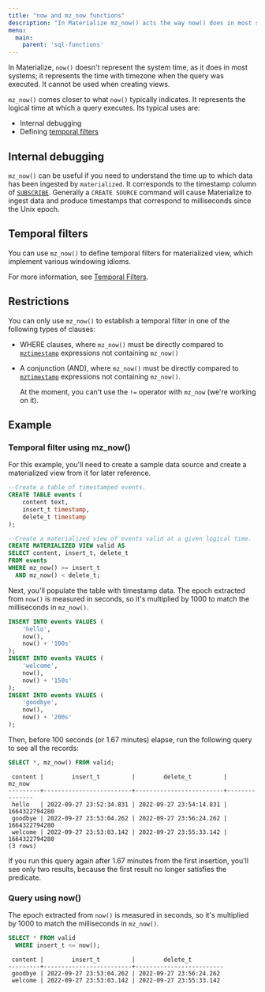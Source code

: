 ```yaml
---
title: "now and mz_now functions"
description: "In Materialize mz_now() acts the way now() does in most systems."
menu:
  main:
    parent: 'sql-functions'
---
```


In Materialize, `now()` doesn't represent the system time, as it does in most systems; it represents the time with timezone when the query was executed. It cannot be used when creating views.

`mz_now()` comes closer to what `now()` typically indicates. It represents the logical time at which a query executes. Its typical uses are:

* Internal debugging
* Defining [temporal filters](/sql/patterns/temporal-filters/)

## Internal debugging

`mz_now()` can be useful if you need to understand the time up to which data has been ingested by `materialized`. It corresponds to the timestamp column of [`SUBSCRIBE`](/sql/subscribe). Generally a `CREATE SOURCE` command will cause Materialize to ingest data and produce timestamps that correspond to milliseconds since the Unix epoch.

## Temporal filters

You can use `mz_now()` to define temporal filters for materialized view, which implement various windowing idioms.

For more information, see [Temporal Filters](/sql/patterns/temporal-filters/).

## Restrictions

You can only use `mz_now()` to establish a temporal filter in one of the following types of clauses:

* WHERE clauses, where `mz_now()` must be directly compared to [`mztimestamp`](/sql/types/mztimestamp) expressions not containing `mz_now()`
* A conjunction (AND), where `mz_now()` must be directly compared to [`mztimestamp`](/sql/types/mztimestamp) expressions not containing `mz_now()`.

  At the moment, you can't use the `!=` operator with `mz_now` (we're working on it).

## Example

### Temporal filter using mz_now()

<!-- This example also appears in temporal-filters -->
For this example, you'll need to create a sample data source and create a materialized view from it for later reference.

```sql
--Create a table of timestamped events.
CREATE TABLE events (
    content text,
    insert_t timestamp,
    delete_t timestamp
);

--Create a materialized view of events valid at a given logical time.
CREATE MATERIALIZED VIEW valid AS
SELECT content, insert_t, delete_t
FROM events
WHERE mz_now() >= insert_t
  AND mz_now() < delete_t;
```

Next, you'll populate the table with timestamp data.
The epoch extracted from `now()` is measured in seconds, so it's multiplied by 1000 to match the milliseconds in `mz_now()`.

```sql
INSERT INTO events VALUES (
    'hello',
    now(),
    now() + '100s'
);
INSERT INTO events VALUES (
    'welcome',
    now(),
    now() + '150s'
);
INSERT INTO events VALUES (
    'goodbye',
    now(),
    now() + '200s'
);
```

Then, before 100 seconds (or 1.67 minutes) elapse, run the following query to see all the records:

```sql
SELECT *, mz_now() FROM valid;
```
```nofmt
 content |        insert_t         |        delete_t         |    mz_now
---------+-------------------------+-------------------------+---------------
 hello   | 2022-09-27 23:52:34.831 | 2022-09-27 23:54:14.831 | 1664322794280
 goodbye | 2022-09-27 23:53:04.262 | 2022-09-27 23:56:24.262 | 1664322794280
 welcome | 2022-09-27 23:53:03.142 | 2022-09-27 23:55:33.142 | 1664322794280
(3 rows)
```

If you run this query again after 1.67 minutes from the first insertion, you'll see only two results, because the first result no longer satisfies the predicate.

### Query using now()

The epoch extracted from `now()` is measured in seconds, so it's multiplied by 1000 to match the milliseconds in `mz_now()`.

```sql
SELECT * FROM valid
  WHERE insert_t <= now();
```
```nofmt
 content |        insert_t         |        delete_t
---------+-------------------------+-------------------------
 goodbye | 2022-09-27 23:53:04.262 | 2022-09-27 23:56:24.262
 welcome | 2022-09-27 23:53:03.142 | 2022-09-27 23:55:33.142
```
